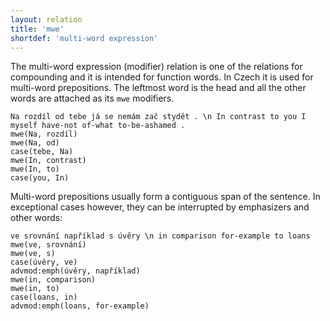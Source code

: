 ```yaml
---
layout: relation
title: 'mwe'
shortdef: 'multi-word expression'
---
```


The multi-word expression (modifier) relation is one of the
relations for compounding and it is intended for function words.
In Czech it is used for multi-word prepositions.
The leftmost word is the head and all the other words are attached as its `mwe` modifiers.

~~~ sdparse
Na rozdíl od tebe já se nemám zač stydět . \n In contrast to you I myself have-not of-what to-be-ashamed .
mwe(Na, rozdíl)
mwe(Na, od)
case(tebe, Na)
mwe(In, contrast)
mwe(In, to)
case(you, In)
~~~

Multi-word prepositions usually form a contiguous span of the sentence. In exceptional cases however, they can be interrupted
by emphasizers and other words:

~~~ sdparse
ve srovnání například s úvěry \n in comparison for-example to loans
mwe(ve, srovnání)
mwe(ve, s)
case(úvěry, ve)
advmod:emph(úvěry, například)
mwe(in, comparison)
mwe(in, to)
case(loans, in)
advmod:emph(loans, for-example)
~~~
